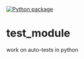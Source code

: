 [![Python package](https://github.com/LeonidBabkin/hexlet_pytest/actions/workflows/pyci.yml/badge.svg)](https://github.com/LeonidBabkin/hexlet_pytest/actions/workflows/pyci.yml)

# test_module
work on auto-tests in python
